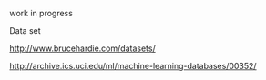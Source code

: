 work in progress


Data set

http://www.brucehardie.com/datasets/

http://archive.ics.uci.edu/ml/machine-learning-databases/00352/